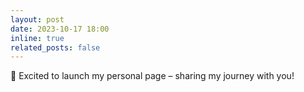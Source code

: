 ```yaml
---
layout: post
date: 2023-10-17 18:00
inline: true
related_posts: false
---
```


🚀 Excited to launch my personal page – sharing my journey with you! 
